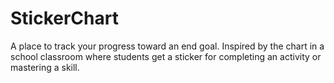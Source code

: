 # StickerChart

A place to track your progress toward an end goal. Inspired by the chart in a school classroom where students get a sticker for completing an activity or mastering a skill.
